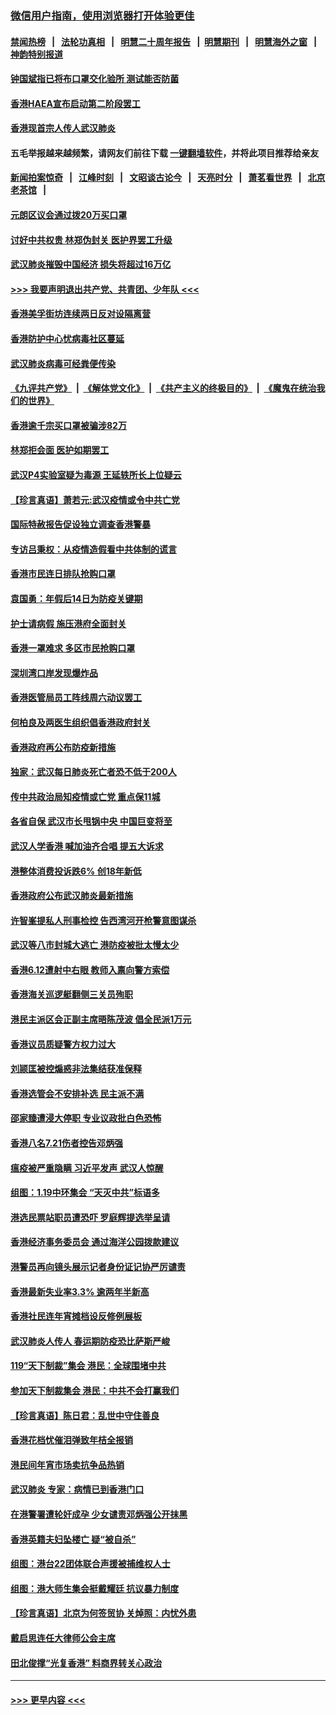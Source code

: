 ### [微信用户指南，使用浏览器打开体验更佳](https://github.com/gfw-breaker/banned-news1/blob/master/indexes/wechat-guide.md?t=0)
#### [禁闻热榜](热点新闻.md?t=0)  &nbsp;&nbsp;|&nbsp;&nbsp; [法轮功真相](https://github.com/gfw-breaker/truth/blob/master/README.md?t=0) &nbsp;&nbsp;|&nbsp;&nbsp; [明慧二十周年报告](https://github.com/gfw-breaker/mh-reports/blob/master/README.md?t=0) &nbsp;&nbsp;|&nbsp;&nbsp;[明慧期刊](https://github.com/gfw-breaker/mh-qikan) &nbsp;&nbsp;|&nbsp;&nbsp; [明慧海外之窗](https://github.com/gfw-breaker/mh-news/blob/master/README.md?t=0) &nbsp;&nbsp;|&nbsp;&nbsp; [神韵特别报道](https://github.com/gfw-breaker/mh-news/blob/master/shenyun.md?t=0)
#### [钟国斌指已将布口罩交化验所 测试能否防菌](../pages/nsc415/n11842783.md?t=02042055) 
#### [香港HAEA宣布启动第二阶段罢工](../pages/nsc415/n11842723.md?t=02042055) 
#### [香港现首宗人传人武汉肺炎](../pages/nsc415/n11842766.md?t=02042055) 
#### 五毛举报越来越频繁，请网友们前往下载 [一键翻墙软件](https://github.com/gfw-breaker/ssr-accounts)，并将此项目推荐给亲友
#### [新闻拍案惊奇](https://github.com/gfw-breaker/banned-news1/blob/master/pages/link4.md) &nbsp;&nbsp;|&nbsp;&nbsp; [江峰时刻](https://github.com/gfw-breaker/banned-news1/blob/master/pages/link4.md) &nbsp;&nbsp;|&nbsp;&nbsp; [文昭谈古论今](https://github.com/gfw-breaker/banned-news1/blob/master/pages/link4.md) &nbsp;&nbsp;|&nbsp;&nbsp; [天亮时分](https://github.com/gfw-breaker/banned-news1/blob/master/pages/link4.md) &nbsp;&nbsp;|&nbsp;&nbsp; [萧茗看世界](https://github.com/gfw-breaker/banned-news1/blob/master/pages/link4.md) &nbsp;&nbsp;|&nbsp;&nbsp; [北京老茶馆](https://github.com/gfw-breaker/banned-news1/blob/master/pages/link4.md) &nbsp;&nbsp;|&nbsp;&nbsp; 
#### [元朗区议会通过拨20万买口罩](../pages/nsc415/n11842754.md?t=02042055) 
#### [讨好中共权贵 林郑伪封关 医护界罢工升级](../pages/nsc415/n11842359.md?t=02042055) 
#### [武汉肺炎摧毁中国经济 损失将超过16万亿](../pages/nsc415/n11839723.md?t=02042055) 
#### [>>> 我要声明退出共产党、共青团、少年队 <<<](https://github.com/begood0513/goodnews/blob/master/quit/letter.md) 
#### [香港美孚街坊连续两日反对设隔离营](../pages/nsc415/n11839962.md?t=02042055) 
#### [香港防护中心忧病毒社区蔓延](../pages/nsc415/n11839933.md?t=02042055) 
#### [武汉肺炎病毒可经粪便传染](../pages/nsc415/n11839939.md?t=02042055) 
#### [《九评共产党》](https://github.com/begood0513/9ping.md/blob/master/README.md) &nbsp;|&nbsp; [《解体党文化》](../../../../jtdwh.md/blob/master/README.md)  &nbsp;|&nbsp; [《共产主义的终极目的》](../../../../gczydzjmd.md/blob/master/README.md) &nbsp;|&nbsp; [《魔鬼在统治我们的世界》](../../../../mgztzwmdsj.md/blob/master/README.md) 
#### [香港逾千宗买口罩被骗涉82万](../pages/nsc415/n11839914.md?t=02042055) 
#### [林郑拒会面 医护如期罢工](../pages/nsc415/n11839892.md?t=02042055) 
#### [武汉P4实验室疑为毒源 王延轶所长上位疑云](../pages/nsc415/n11835543.md?t=02042055) 
#### [【珍言真语】萧若元:武汉疫情或令中共亡党](../pages/nsc415/n11829394.md?t=02042055) 
#### [国际特赦报告促设独立调查香港警暴](../pages/nsc415/n11833845.md?t=02042055) 
#### [专访吕秉权：从疫情造假看中共体制的谎言](../pages/nsc415/n11833813.md?t=02042055) 
#### [香港市民连日排队抢购口罩](../pages/nsc415/n11833794.md?t=02042055) 
#### [袁国勇：年假后14日为防疫关键期](../pages/nsc415/n11831088.md?t=02042055) 
#### [护士请病假 施压港府全面封关](../pages/nsc415/n11831030.md?t=02042055) 
#### [香港一罩难求 多区市民抢购口罩](../pages/nsc415/n11831002.md?t=02042055) 
#### [深圳湾口岸发现爆炸品](../pages/nsc415/n11828802.md?t=02042055) 
#### [香港医管局员工阵线周六动议罢工](../pages/nsc415/n11828762.md?t=02042055) 
#### [何柏良及两医生组织倡香港政府封关](../pages/nsc415/n11828749.md?t=02042055) 
#### [香港政府再公布防疫新措施](../pages/nsc415/n11828716.md?t=02042055) 
#### [独家：武汉每日肺炎死亡者恐不低于200人](../pages/nsc415/n11828240.md?t=02042055) 
#### [传中共政治局知疫情或亡党 重点保11城](../pages/nsc415/n11828145.md?t=02042055) 
#### [各省自保 武汉市长甩锅中央 中国巨变将至](../pages/nsc415/n11828021.md?t=02042055) 
#### [武汉人学香港 喊加油齐合唱 提五大诉求](../pages/nsc415/n11827046.md?t=02042055) 
#### [港整体消费投诉跌6% 创18年新低](../pages/nsc415/n11817280.md?t=02042055) 
#### [香港政府公布武汉肺炎最新措施](../pages/nsc415/n11817152.md?t=02042055) 
#### [许智峯提私人刑事检控 告西湾河开枪警意图谋杀](../pages/nsc415/n11817132.md?t=02042055) 
#### [武汉等八市封城大逃亡 港防疫被批太慢太少](../pages/nsc415/n11817058.md?t=02042055) 
#### [香港6.12遭射中右眼 教师入禀向警方索偿](../pages/nsc415/n11814678.md?t=02042055) 
#### [香港海关巡逻艇翻侧三关员殉职](../pages/nsc415/n11814604.md?t=02042055) 
#### [港民主派区会正副主席晤陈茂波 倡全民派1万元](../pages/nsc415/n11814582.md?t=02042055) 
#### [香港议员质疑警方权力过大](../pages/nsc415/n11814560.md?t=02042055) 
#### [刘颕匡被控煽惑非法集结获准保释](../pages/nsc415/n11811727.md?t=02042055) 
#### [香港选管会不安排补选 民主派不满](../pages/nsc415/n11811691.md?t=02042055) 
#### [邵家臻遭浸大停职 专业议政批白色恐怖](../pages/nsc415/n11811670.md?t=02042055) 
#### [香港八名7.21伤者控告邓炳强](../pages/nsc415/n11811623.md?t=02042055) 
#### [瘟疫被严重隐瞒 习近平发声 武汉人惊醒](../pages/nsc415/n11811186.md?t=02042055) 
#### [组图：1.19中环集会 “天灭中共”标语多](../pages/nsc415/n11809514.md?t=02042055) 
#### [港选民票站职员遭恐吓 罗庭辉提选举呈请](../pages/nsc415/n11808914.md?t=02042055) 
#### [香港经济事务委员会 通过海洋公园拨款建议](../pages/nsc415/n11808906.md?t=02042055) 
#### [港警员再向镜头展示记者身份证记协严厉谴责](../pages/nsc415/n11808888.md?t=02042055) 
#### [香港最新失业率3.3% 逾两年半新高](../pages/nsc415/n11808887.md?t=02042055) 
#### [香港社民连年宵摊档设反修例展板](../pages/nsc415/n11808857.md?t=02042055) 
#### [武汉肺炎人传人 春运期防疫恐比萨斯严峻](../pages/nsc415/n11808739.md?t=02042055) 
#### [119“天下制裁”集会 港民：全球围堵中共](../pages/nsc415/n11806318.md?t=02042055) 
#### [参加天下制裁集会 港民：中共不会打赢我们](../pages/nsc415/n11806596.md?t=02042055) 
#### [【珍言真语】陈日君：乱世中守住善良](../pages/nsc415/n11806247.md?t=02042055) 
#### [香港花档忧催泪弹致年桔全报销](../pages/nsc415/n11806130.md?t=02042055) 
#### [港民间年宵市场卖抗争品热销](../pages/nsc415/n11806073.md?t=02042055) 
#### [武汉肺炎 专家：病情已到香港门口](../pages/nsc415/n11806020.md?t=02042055) 
#### [在港警署遭轮奸成孕 少女谴责邓炳强公开抹黑](../pages/nsc415/n11805981.md?t=02042055) 
#### [香港英籍夫妇坠楼亡 疑“被自杀”](../pages/nsc415/n11805937.md?t=02042055) 
#### [组图：港台22团体联合声援被捕维权人士](../pages/nsc415/n11801834.md?t=02042055) 
#### [组图：港大师生集会挺戴耀廷 抗议暴力制度](../pages/nsc415/n11799298.md?t=02042055) 
#### [【珍言真语】北京为何签贸协 关焯照：内忧外患](../pages/nsc415/n11799790.md?t=02042055) 
#### [戴启思连任大律师公会主席](../pages/nsc415/n11799306.md?t=02042055) 
#### [田北俊撑“光复香港” 料商界转关心政治](../pages/nsc415/n11799287.md?t=02042055) 

----
#### [ >>> 更早内容 <<< ](../indexes/nsc415-earlier.md)
